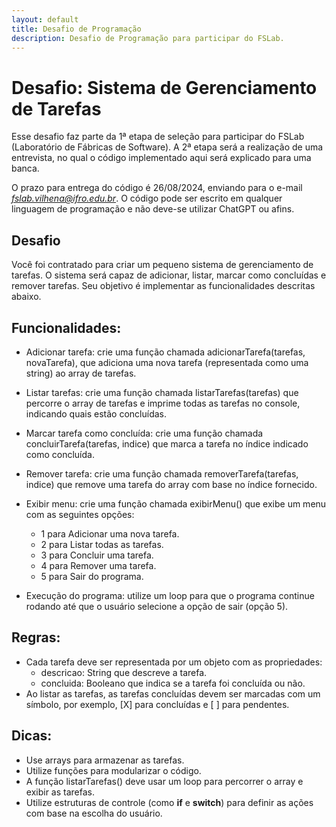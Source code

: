 ```yaml
---
layout: default
title: Desafio de Programação
description: Desafio de Programação para participar do FSLab.
---
```


# Desafio: Sistema de Gerenciamento de Tarefas

Esse desafio faz parte da 1ª etapa de seleção para participar do FSLab (Laboratório de Fábricas de Software). A 2ª etapa será a realização de uma entrevista, no qual o código implementado aqui será explicado para uma banca.

O prazo para entrega do código é 26/08/2024, enviando para o e-mail *fslab.vilhena@ifro.edu.br*. O código pode ser escrito em qualquer linguagem de programação e não deve-se utilizar ChatGPT ou afins.


## Desafio

Você foi contratado para criar um pequeno sistema de gerenciamento de tarefas. O sistema será capaz de adicionar, listar, marcar como concluídas e remover tarefas. Seu objetivo é implementar as funcionalidades descritas abaixo.


## Funcionalidades:

* Adicionar tarefa: crie uma função chamada adicionarTarefa(tarefas, novaTarefa), que adiciona uma nova tarefa (representada como uma string) ao array de tarefas.

* Listar tarefas: crie uma função chamada listarTarefas(tarefas) que percorre o array de tarefas e imprime todas as tarefas no console, indicando quais estão concluídas.

* Marcar tarefa como concluída: crie uma função chamada concluirTarefa(tarefas, indice) que marca a tarefa no índice indicado como concluída.

* Remover tarefa: crie uma função chamada removerTarefa(tarefas, indice) que remove uma tarefa do array com base no índice fornecido.

* Exibir menu: crie uma função chamada exibirMenu() que exibe um menu com as seguintes opções:
    - 1 para Adicionar uma nova tarefa.
    - 2 para Listar todas as tarefas.
    - 3 para Concluir uma tarefa.
    - 4 para Remover uma tarefa.
    - 5 para Sair do programa.

* Execução do programa: utilize um loop para que o programa continue rodando até que o usuário selecione a opção de sair (opção 5).


## Regras:

* Cada tarefa deve ser representada por um objeto com as propriedades:
    - descricao: String que descreve a tarefa.
    - concluida: Booleano que indica se a tarefa foi concluída ou não.
* Ao listar as tarefas, as tarefas concluídas devem ser marcadas com um símbolo, por exemplo, [X] para concluídas e [ ] para pendentes.


## Dicas:

* Use arrays para armazenar as tarefas.
* Utilize funções para modularizar o código.
* A função listarTarefas() deve usar um loop para percorrer o array e exibir as tarefas.
* Utilize estruturas de controle (como **if** e **switch**) para definir as ações com base na escolha do usuário.
